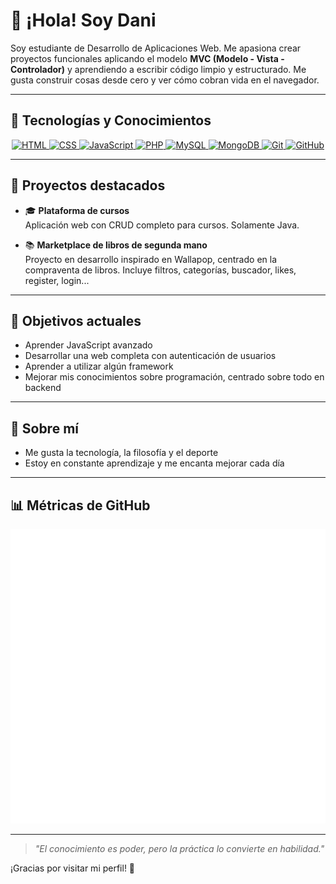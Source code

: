 # 👋 ¡Hola! Soy Dani

Soy estudiante de Desarrollo de Aplicaciones Web. Me apasiona crear proyectos funcionales aplicando el modelo **MVC (Modelo - Vista - Controlador)** y aprendiendo a escribir código limpio y estructurado. Me gusta construir cosas desde cero y ver cómo cobran vida en el navegador.

---

## 🚀 Tecnologías y Conocimientos

<p align="center">
  <a href="https://developer.mozilla.org/en-US/docs/Web/HTML" target="_blank" rel="noopener noreferrer">
    <img src="https://img.shields.io/badge/Code-HTML-orange?style=for-the-badge" alt="HTML"/>
  </a>
  <a href="https://developer.mozilla.org/en-US/docs/Web/CSS" target="_blank" rel="noopener noreferrer">
    <img src="https://img.shields.io/badge/Style-CSS-blue?style=for-the-badge" alt="CSS"/>
  </a>
  <a href="https://developer.mozilla.org/en-US/docs/Web/JavaScript" target="_blank" rel="noopener noreferrer">
    <img src="https://img.shields.io/badge/Language-JavaScript-yellow?style=for-the-badge" alt="JavaScript"/>
  </a>
  <a href="https://www.php.net/" target="_blank" rel="noopener noreferrer">
    <img src="https://img.shields.io/badge/Backend-PHP-purple?style=for-the-badge" alt="PHP"/>
  </a>
  <a href="https://www.mysql.com/" target="_blank" rel="noopener noreferrer">
    <img src="https://img.shields.io/badge/Database-MySQL-lightgrey?style=for-the-badge" alt="MySQL"/>
  </a>
  <a href="https://www.mongodb.com/" target="_blank" rel="noopener noreferrer">
    <img src="https://img.shields.io/badge/NoSQL-MongoDB-brightgreen?style=for-the-badge" alt="MongoDB"/>
  </a>
  <a href="https://git-scm.com/" target="_blank" rel="noopener noreferrer">
    <img src="https://img.shields.io/badge/VersionControl-Git-orange?style=for-the-badge" alt="Git"/>
  </a>
  <a href="https://github.com/" target="_blank" rel="noopener noreferrer">
    <img src="https://img.shields.io/badge/Hosting-GitHub-black?style=for-the-badge" alt="GitHub"/>
  </a>
</p>

---

## 📁 Proyectos destacados

- 🎓 **Plataforma de cursos**  
  Aplicación web con CRUD completo para cursos. Solamente Java.

- 📚 **Marketplace de libros de segunda mano**  
  Proyecto en desarrollo inspirado en Wallapop, centrado en la compraventa de libros. Incluye filtros, categorías, buscador, likes, register, login...

---

## 🎯 Objetivos actuales

- Aprender JavaScript avanzado
- Desarrollar una web completa con autenticación de usuarios
- Aprender a utilizar algún framework
- Mejorar mis conocimientos sobre programación, centrado sobre todo en backend

---

## 🧠 Sobre mí

- Me gusta la tecnología, la filosofía y el deporte
- Estoy en constante aprendizaje y me encanta mejorar cada día

---

## 📊 Métricas de GitHub

  ![Metrics](./metrics.svg)

---

> *"El conocimiento es poder, pero la práctica lo convierte en habilidad."*

¡Gracias por visitar mi perfil! 🚀
